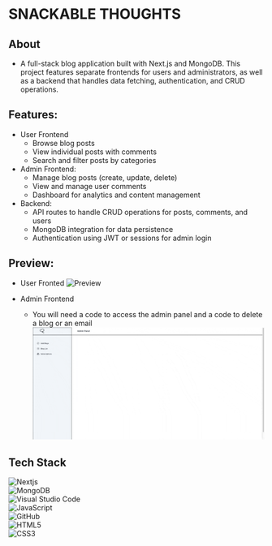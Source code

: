 # SNACKABLE THOUGHTS

## About
- A full-stack blog application built with Next.js and MongoDB. This project features separate frontends for users and administrators, as well as a backend that handles data fetching, authentication, and CRUD operations.

## Features: 
- User Frontend
    - Browse blog posts
    - View individual posts with comments
    - Search and filter posts by categories
- Admin Frontend:
    - Manage blog posts (create, update, delete)
    - View and manage user comments
    - Dashboard for analytics and content management
- Backend:
    - API routes to handle CRUD operations for posts, comments, and users
    - MongoDB integration for data persistence
    - Authentication using JWT or sessions for admin login

## Preview:
- User Fronted
![Preview](assets/snackable-frontend.gif)

- Admin Frontend
    - You will need a code to access the admin panel and a code to delete a blog or an email 
![Preview](assets/snackable-admin.gif)

## Tech Stack

![Nextjs](https://img.shields.io/badge/Next.js-000000.svg?style=for-the-badge&logo=nextdotjs&logoColor=white)
<br>
![MongoDB](https://img.shields.io/badge/MongoDB-47A248.svg?style=for-the-badge&logo=MongoDB&logoColor=white)
<br>
![Visual Studio Code](https://img.shields.io/badge/Visual%20Studio%20Code-0078d7.svg?style=for-the-badge&logo=visual-studio-code&logoColor=white)
<br>
![JavaScript](https://img.shields.io/badge/javascript-%23323330.svg?style=for-the-badge&logo=javascript&logoColor=%23F7DF1E)
<br>
![GitHub](https://img.shields.io/badge/github-%23121011.svg?style=for-the-badge&logo=github&logoColor=white)
<br>
![HTML5](https://img.shields.io/badge/html5-%23E34F26.svg?style=for-the-badge&logo=html5&logoColor=white)
<br>
![CSS3](https://img.shields.io/badge/css3-%231572B6.svg?style=for-the-badge&logo=css3&logoColor=white)